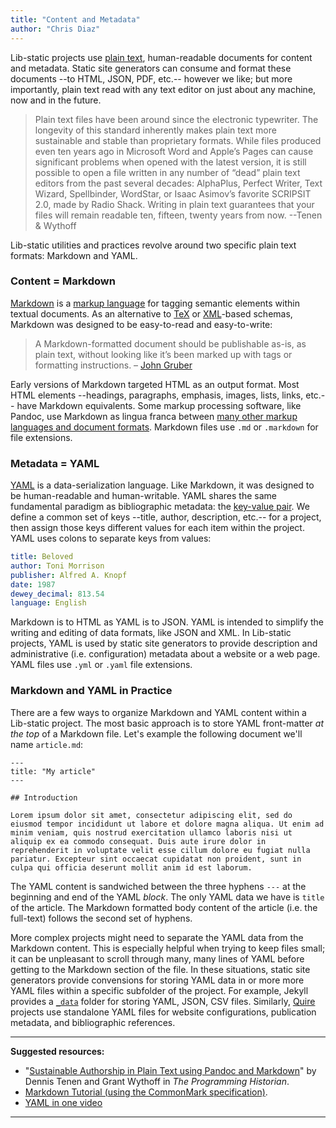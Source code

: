 ```yaml
---
title: "Content and Metadata"
author: "Chris Diaz"
---
```


Lib-static projects use [plain text](/concepts/plaintext/), human-readable documents for content and metadata. Static site generators can consume and format these documents --to HTML, JSON, PDF, etc.-- however we like; but more importantly, plain text read with any text editor on just about any machine, now and in the future.

> Plain text files have been around since the electronic typewriter. The longevity of this standard inherently makes plain text more sustainable and stable than proprietary formats. While files produced even ten years ago in Microsoft Word and Apple’s Pages can cause significant problems when opened with the latest version, it is still possible to open a file written in any number of “dead” plain text editors from the past several decades: AlphaPlus, Perfect Writer, Text Wizard, Spellbinder, WordStar, or Isaac Asimov’s favorite SCRIPSIT 2.0, made by Radio Shack. Writing in plain text guarantees that your files will remain readable ten, fifteen, twenty years from now. --Tenen & Wythoff

Lib-static utilities and practices revolve around two specific plain text formats: Markdown and YAML.

### Content = Markdown

[Markdown](https://en.wikipedia.org/wiki/Markdown) is a [markup language](https://en.wikipedia.org/wiki/Markup_language) for tagging semantic elements within textual documents. As an alternative to [TeX](https://en.wikipedia.org/wiki/TeX) or [XML](https://en.wikipedia.org/wiki/XML)-based schemas, Markdown was designed to be easy-to-read and easy-to-write:

> A Markdown-formatted document should be publishable as-is, as plain text, without looking like it’s been marked up with tags or formatting instructions. – [John Gruber](https://daringfireball.net/projects/markdown/syntax#philosophy)

Early versions of Markdown targeted HTML as an output format. Most HTML elements --headings, paragraphs, emphasis, images, lists, links, etc.-- have Markdown equivalents. Some markup processing software, like Pandoc, use Markdown as lingua franca between [many other markup languages and document formats](https://pandoc.org/). Markdown files use `.md` or `.markdown` for file extensions.

### Metadata = YAML

[YAML](https://en.wikipedia.org/wiki/YAML) is a data-serialization language. Like Markdown, it was designed to be human-readable and human-writable. YAML shares the same fundamental paradigm as bibliographic metadata: the [key-value pair](https://en.wikipedia.org/wiki/Name%E2%80%93value_pair). We define a common set of keys --title, author, description, etc.-- for a project, then assign those keys different values for each item within the project. YAML uses colons to separate keys from values:

```yaml
title: Beloved
author: Toni Morrison
publisher: Alfred A. Knopf
date: 1987
dewey_decimal: 813.54
language: English
```

Markdown is to HTML as YAML is to JSON. YAML is intended to simplify the writing and editing of data formats, like JSON and XML. In Lib-static projects, YAML is used by static site generators to provide description and administrative (i.e. configuration) metadata about a website or a web page. YAML files use `.yml` or `.yaml` file extensions.

### Markdown and YAML in Practice

There are a few ways to organize Markdown and YAML content within a Lib-static project. The most basic approach is to store YAML front-matter *at the top* of a Markdown file. Let's example the following document we'll name `article.md`:

```
---
title: "My article"
---

## Introduction

Lorem ipsum dolor sit amet, consectetur adipiscing elit, sed do eiusmod tempor incididunt ut labore et dolore magna aliqua. Ut enim ad minim veniam, quis nostrud exercitation ullamco laboris nisi ut aliquip ex ea commodo consequat. Duis aute irure dolor in reprehenderit in voluptate velit esse cillum dolore eu fugiat nulla pariatur. Excepteur sint occaecat cupidatat non proident, sunt in culpa qui officia deserunt mollit anim id est laborum.
```

The YAML content is sandwiched between the three hyphens `---` at the beginning and end of the YAML *block*. The only YAML data we have is `title` of the article. The Markdown formatted body content of the article (i.e. the full-text) follows the second set of hyphens. 

More complex projects might need to separate the YAML data from the Markdown content. This is especially helpful when trying to keep files small; it can be unpleasant to scroll through many, many lines of YAML before getting to the Markdown section of the file. In these situations, static site generators provide convensions for storing YAML data in or more more YAML files within a specific subfolder of the project. For example, Jekyll provides a [`_data`](https://jekyllrb.com/docs/datafiles/) folder for storing YAML, JSON, CSV files. Similarly, [Quire](https://quire.getty.edu/) projects use standalone YAML files for website configurations, publication metadata, and bibliographic references.

***

**Suggested resources:**

- "[Sustainable Authorship in Plain Text using Pandoc and Markdown](https://doi.org/10.46430/phen0041)" by Dennis Tenen and Grant Wythoff in _The Programming Historian_. 
- [Markdown Tutorial (using the CommonMark specification)](https://commonmark.org/help/tutorial/).
- [YAML in one video](https://youtu.be/cdLNKUoMc6c)

***